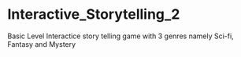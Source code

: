 # Interactive_Storytelling_2
 Basic Level Interactice story telling game with 3 genres namely Sci-fi, Fantasy and Mystery
